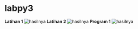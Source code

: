 # labpy3

**Latihan 1**
![hasilnya](https://github.com/rizwan523/labpy3/blob/master/1.png)
**Latihan 2**
![hasilnya](https://github.com/rizwan523/labpy3/blob/master/2.png)
**Program 1**
![hasilnya](https://github.com/rizwan523/labpy3/blob/master/3.png)